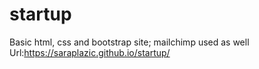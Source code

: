 # startup
Basic html, css and bootstrap site; mailchimp used as well
Url:https://saraplazic.github.io/startup/
